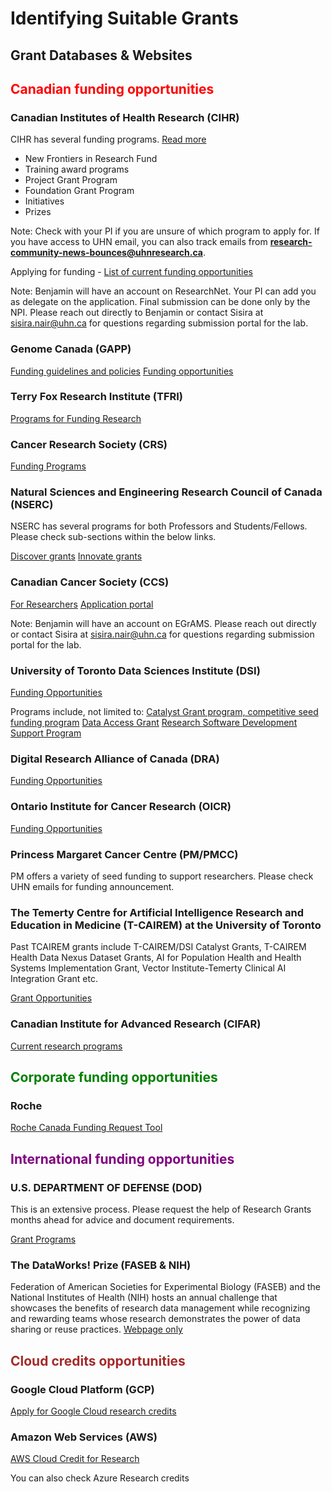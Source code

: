 # Identifying Suitable Grants

## Grant Databases & Websites

<h2 style="color: red;">Canadian funding opportunities</h2>

### Canadian Institutes of Health Research (CIHR) 

CIHR has several funding programs. 
[Read more](https://cihr-irsc.gc.ca/e/49857.html) 

- New Frontiers in Research Fund
- Training award programs
- Project Grant Program
- Foundation Grant Program
- Initiatives
- Prizes

Note: Check with your PI if you are unsure of which program to apply for. If you have access to UHN email, you can also track emails from **research-community-news-bounces@uhnresearch.ca**.


Applying for funding - [List of current funding opportunities](https://www.researchnet-recherchenet.ca/rnr16/search.do?fodAgency=CIHR&fodLanguage=E&all=1&search=true&org=CIHR&sort=program&masterList=true&view=currentOpps)

Note: Benjamin will have an account on ResearchNet. Your PI can add you as delegate on the application. Final submission can be done only by the NPI. Please reach out directly to Benjamin or contact Sisira at sisira.nair@uhn.ca for questions regarding submission portal for the lab.

### Genome Canada (GAPP)

[Funding guidelines and policies](https://genomecanada.ca/about/corporate-policies-and-statements/funding-guidelines-and-policies/)
[Funding opportunities](https://genomecanada.ca/projects-funding-opportunities/funding-opportunities)

### Terry Fox Research Institute (TFRI)

[Programs for Funding Research](https://www.tfri.ca/funding-opportunities/funding-programs)

### Cancer Research Society (CRS)

[Funding Programs](https://cancerresearchsociety.ca/funding-programs/)

### Natural Sciences and Engineering Research Council of Canada (NSERC)

NSERC has several programs for both Professors and Students/Fellows. Please check sub-sections within the below links.

[Discover grants](https://www.nserc-crsng.gc.ca/Professors-Professeurs/Grants-Subs/index_eng.asp)
[Innovate grants](https://www.nserc-crsng.gc.ca/Innovate-Innover/index_eng.asp)

### Canadian Cancer Society (CCS)

[For Researchers](https://cancer.ca/en/research/for-researchers)
[Application portal](EGrAMS)

Note: Benjamin will have an account on EGrAMS. Please reach out directly or contact Sisira at sisira.nair@uhn.ca for questions regarding submission portal for the lab.

### University of Toronto Data Sciences Institute (DSI)

[Funding Opportunities](https://datasciences.utoronto.ca/dsi-home/funding/funding_opportunities/)

Programs include, not limited to:
[Catalyst Grant program, competitive seed funding program](https://datasciences.utoronto.ca/catalyst-grant/)
[Data Access Grant](https://datasciences.utoronto.ca/data-access-grant/)
[Research Software Development Support Program](https://datasciences.utoronto.ca/research-software-development-support-program/)

### Digital Research Alliance of Canada (DRA)

[Funding Opportunities](https://alliancecan.ca/en/funding-opportunities)

### Ontario Institute for Cancer Research (OICR)

[Funding Opportunities](https://oicr.on.ca/research/funding-opportunities/)

### Princess Margaret Cancer Centre (PM/PMCC)

PM offers a variety of seed funding to support researchers. Please check UHN emails for funding announcement.

### The Temerty Centre for Artificial Intelligence Research and Education in Medicine (T-CAIREM) at the University of Toronto

Past TCAIREM grants include T-CAIREM/DSI Catalyst Grants, T-CAIREM Health Data Nexus Dataset Grants, AI for Population Health and Health Systems Implementation Grant, Vector Institute-Temerty Clinical AI Integration Grant etc.

[Grant Opportunities](https://tcairem.utoronto.ca/grant-opportunities)

### Canadian Institute for Advanced Research (CIFAR)

[Current research programs](https://cifar.ca/research-programs/)


<h2 style="color: green;">Corporate funding opportunities</h2>

### Roche 
[Roche Canada Funding Request Tool](https://funding.rochecanada.com/en/)


<h2 style="color: purple;">International funding opportunities</h2>

### U.S. DEPARTMENT OF DEFENSE (DOD)
This is an extensive process. Please request the help of Research Grants months ahead for advice and document requirements.

[Grant Programs](https://www.grants.gov/learn-grants/grant-programs)

### The DataWorks! Prize (FASEB & NIH)
Federation of American Societies for Experimental Biology (FASEB) and the National Institutes of Health (NIH) hosts an annual challenge that showcases the benefits of research data management while recognizing and rewarding teams whose research demonstrates the power of data sharing or reuse practices.
[Webpage only](https://www.faseb.org/data-management-and-sharing/dataworks-prize)


<h2 style="color: brown;">Cloud credits opportunities</h2>

### Google Cloud Platform (GCP)

[Apply for Google Cloud research credits](https://cloud.google.com/edu/researchers)

### Amazon Web Services (AWS)
[AWS Cloud Credit for Research](https://pages.awscloud.com/aws-cloud-credit-for-research.html)

You can also check Azure Research credits

